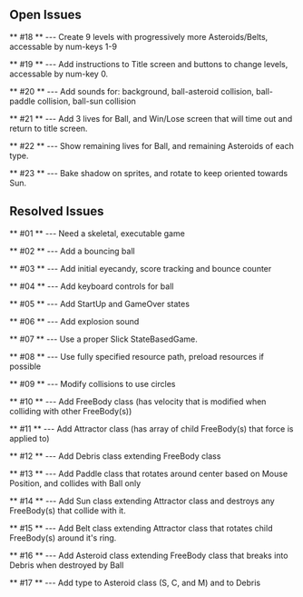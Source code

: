 ## Open Issues ##

** #18 ** --- Create 9 levels with progressively more Asteroids/Belts, accessable by num-keys 1-9

** #19 ** --- Add instructions to Title screen and buttons to change levels, accessable by num-key 0.

** #20 ** --- Add sounds for: background, ball-asteroid collision, ball-paddle collision, ball-sun collision

** #21 ** --- Add 3 lives for Ball, and Win/Lose screen that will time out and return to title screen.

** #22 ** --- Show remaining lives for Ball, and remaining Asteroids of each type.

** #23 ** --- Bake shadow on sprites, and rotate to keep oriented towards Sun.


## Resolved Issues ##

** #01 ** --- Need a skeletal, executable game

** #02 ** --- Add a bouncing ball

** #03 ** --- Add initial eyecandy, score tracking and bounce counter

** #04 ** --- Add keyboard controls for ball

** #05 ** --- Add StartUp and GameOver states

** #06 ** --- Add explosion sound

** #07 ** --- Use a proper Slick StateBasedGame.

** #08 ** --- Use fully specified resource path, preload resources if possible

** #09 ** --- Modify collisions to use circles

** #10 ** --- Add FreeBody class (has velocity that is modified when colliding with other FreeBody(s))

** #11 ** --- Add Attractor class (has array of child FreeBody(s) that force is applied to)

** #12 ** --- Add Debris class extending FreeBody class

** #13 ** --- Add Paddle class that rotates around center based on Mouse Position, and collides with Ball only

** #14 ** --- Add Sun class extending Attractor class and destroys any FreeBody(s) that collide with it.

** #15 ** --- Add Belt class extending Attractor class that rotates child FreeBody(s) around it's ring.

** #16 ** --- Add Asteroid class extending FreeBody class that breaks into Debris when destroyed by Ball

** #17 ** --- Add type to Asteroid class (S, C, and M) and to Debris

